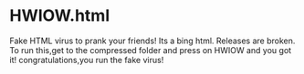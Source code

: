# HWIOW.html
Fake HTML virus to prank your friends!
Its a bing html. Releases are broken.
To run this,get to the compressed folder and press on HWIOW and you got it! congratulations,you run the fake virus!
